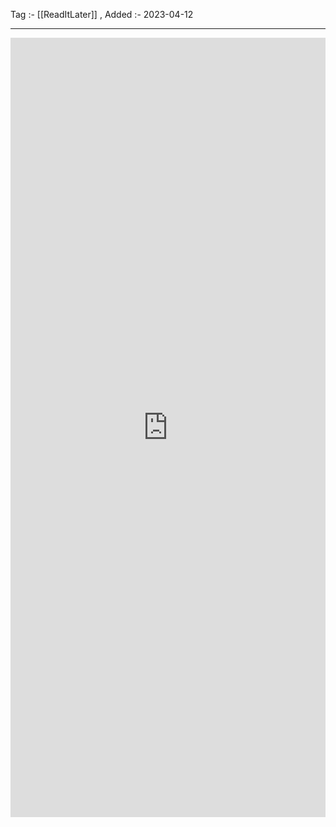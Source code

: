 Tag :- [[ReadItLater]] , 
Added :- 2023-04-12

-----
<iframe src="https://www.linkedin.com/embed/feed/update/urn:li:share:7051507566744358912" height="1247" width="504" frameborder="0" allowfullscreen="" title="Embedded post"></iframe>